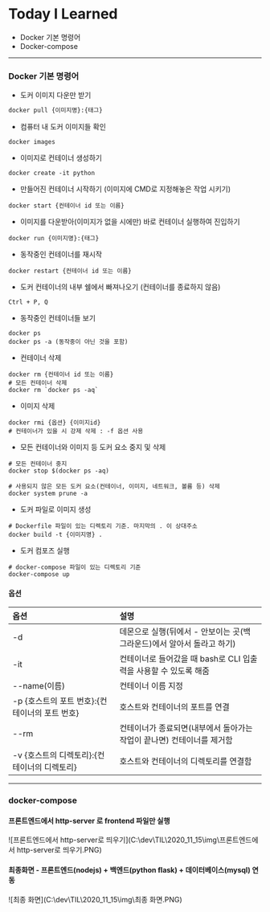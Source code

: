 # Today I Learned

* Docker 기본 명령어
* Docker-compose

---



### Docker 기본 명령어

* 도커 이미지 다운만 받기

```dockerfile
docker pull {이미지명}:{태그}
```

* 컴퓨터 내 도커 이미지들 확인

```
docker images
```

* 이미지로 컨테이너 생성하기

```
docker create -it python
```

* 만들어진 컨테이너 시작하기 (이미지에 CMD로 지정해놓은 작업 시키기)

```
docker start {컨테이너 id 또는 이름}
```

* 이미지를 다운받아(이미지가 없을 시에만) 바로 컨테이너 실행하여 진입하기

```
docker run {이미지명}:{태그}
```

* 동작중인 컨테이너를 재시작

```
docker restart {컨테이너 id 또는 이름}
```

* 도커 컨테이너의 내부 쉘에서 빠져나오기 (컨테이너를 종료하지 않음)

```
Ctrl + P, Q
```

* 동작중인 컨테이너들 보기

```
docker ps 
docker ps -a (동작중이 아닌 것을 포함)
```

* 컨테이너 삭제

```
docker rm {컨테이너 id 또는 이름}
# 모든 컨테이너 삭제
docker rm `docker ps -aq`
```

* 이미지 삭제

```
docker rmi {옵션} {이미지id}
# 컨테이너가 있을 시 강제 삭제 : -f 옵션 사용
```

* 모든 컨테이너와 이미지 등 도커 요소 중지 및 삭제

```
# 모든 컨테이너 중지
docker stop $(docker ps -aq)

# 사용되지 않은 모든 도커 요소(컨테이너, 이미지, 네트워크, 볼륨 등) 삭제
docker system prune -a
```

* 도커 파일로 이미지 생성

```
# Dockerfile 파일이 있는 디렉토리 기준. 마지막의 . 이 상대주소
docker build -t {이미지명} .
```

* 도커 컴포즈 실행

```
# docker-compose 파일이 있는 디렉토리 기준
docker-compose up
```



#### 옵션

| 옵션                                           | 설명                                                         |
| :--------------------------------------------- | :----------------------------------------------------------- |
| -d                                             | 데몬으로 실행(뒤에서 - 안보이는 곳(백그라운드)에서 알아서 돌라고 하기) |
| -it                                            | 컨테이너로 들어갔을 때 bash로 CLI 입출력을 사용할 수 있도록 해줌 |
| --name(이름)                                   | 컨테이너 이름 지정                                           |
| -p {호스트의 포트 번호}:{컨테이너의 포트 번호} | 호스트와 컨테이너의 포트를 연결                              |
| --rm                                           | 컨테이너가 종료되면(내부에서 돌아가는 작업이 끝나면) 컨테이너를 제거함 |
| -v {호스트의 디렉토리}:{컨테이너의 디렉토리}   | 호스트와 컨테이너의 디렉토리를 연결함                        |

---



### docker-compose

#### 프론트엔드에서 http-server 로 frontend 파일만 실행

![프론트엔드에서 http-server로 띄우기](C:\dev\TIL\2020_11_15\img\프론트엔드에서 http-server로 띄우기.PNG)

#### 최종화면 - 프론트엔드(nodejs) + 백엔드(python flask) + 데이터베이스(mysql) 연동

![최종 화면](C:\dev\TIL\2020_11_15\img\최종 화면.PNG)